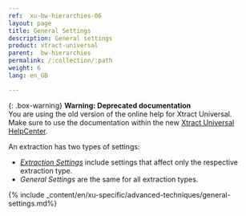 ```yaml
---
ref:  xu-bw-hierarchies-06
layout: page
title: General Settings
description: General settings
product: xtract-universal
parent:  bw-hierarchies
permalink: /:collection/:path
weight: 6
lang: en_GB

---
```


{: .box-warning}
**Warning: Deprecated documentation** <br>
You are using the old version of the online help for Xtract Universal.<br>
Make sure to use the documentation within the new [Xtract Universal HelpCenter](https://helpcenter.theobald-software.com/xtract-universal/documentation/introduction/).

An extraction has two types of settings: 
- [*Extraction Settings*](./hierarchies-extraction-settings) include settings that affect only the respective extraction type.
- *General Settings* are the same for all extraction types.

{% include _content/en/xu-specific/advanced-techniques/general-settings.md%}